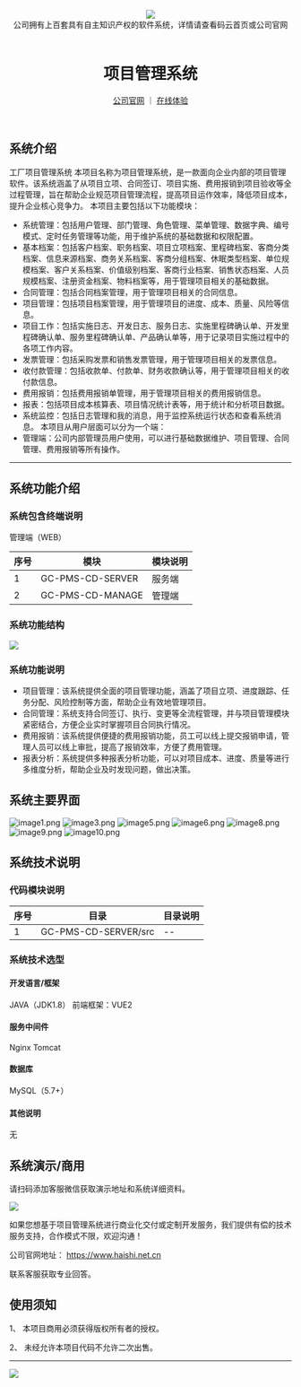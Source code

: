<br/>

<div align="center" >
    <img src="https://www.haishi.net.cn/img/17f49ecef80e4c6248070c401a94c032.0ff19479.png" />
<br/>
<div>公司拥有上百套具有自主知识产权的软件系统，详情请查看码云首页或公司官网</div>
</div>

<div align="center">
<br/>
<h1>项目管理系统</h1>

<a href="https://www.haishi.net.cn/">公司官网</a> ｜ <a href="https://www.haishi.net.cn/">在线体验</a>

<br/>

</div>


## 系统介绍


工厂项目管理系统
本项目名称为项目管理系统，是一款面向企业内部的项目管理软件。该系统涵盖了从项目立项、合同签订、项目实施、费用报销到项目验收等全过程管理，旨在帮助企业规范项目管理流程，提高项目运作效率，降低项目成本，提升企业核心竞争力。
本项目主要包括以下功能模块：
- 系统管理：包括用户管理、部门管理、角色管理、菜单管理、数据字典、编号模式、定时任务管理等功能，用于维护系统的基础数据和权限配置。
- 基本档案：包括客户档案、职务档案、项目立项档案、里程碑档案、客商分类档案、信息来源档案、商务关系档案、客商分组档案、休眠类型档案、单位规模档案、客户关系档案、价值级别档案、客商行业档案、销售状态档案、人员规模档案、注册资金档案、物料档案等，用于管理项目相关的基础数据。
- 合同管理：包括合同档案管理，用于管理项目相关的合同信息。
- 项目管理：包括项目档案管理，用于管理项目的进度、成本、质量、风险等信息。
- 项目工作：包括实施日志、开发日志、服务日志、实施里程碑确认单、开发里程碑确认单、服务里程碑确认单、产品确认单等，用于记录项目实施过程中的各项工作内容。
- 发票管理：包括采购发票和销售发票管理，用于管理项目相关的发票信息。
- 收付款管理：包括收款单、付款单、财务收款确认等，用于管理项目相关的收付款信息。
- 费用报销：包括费用报销单管理，用于管理项目相关的费用报销信息。
- 报表：包括项目成本核算表、项目情况统计表等，用于统计和分析项目数据。
- 系统监控：包括日志管理和我的消息，用于监控系统运行状态和查看系统消息。
本项目从用户层面可以分为一个端：
- 管理端：公司内部管理员用户使用，可以进行基础数据维护、项目管理、合同管理、费用报销等所有操作。
                


<hr/>

## 系统功能介绍

### 系统包含终端说明

管理端（WEB）

| 序号 | 模块 | 模块说明 |
| --- | --- | --- |
| 1 | GC-PMS-CD-SERVER | 服务端 |
| 2 | GC-PMS-CD-MANAGE | 管理端 |

### 系统功能结构

![](./images/swdt.png)

### 系统功能说明

- 项目管理：该系统提供全面的项目管理功能，涵盖了项目立项、进度跟踪、任务分配、风险控制等方面，帮助企业有效地管理项目。
- 合同管理：系统支持合同签订、执行、变更等全流程管理，并与项目管理模块紧密结合，方便企业实时掌握项目合同执行情况。
- 费用报销：该系统提供便捷的费用报销功能，员工可以线上提交报销申请，管理人员可以线上审批，提高了报销效率，方便了费用管理。
- 报表分析：系统提供多种报表分析功能，可以对项目成本、进度、质量等进行多维度分析，帮助企业及时发现问题，做出决策。

## 系统主要界面

![image1.png](images%2Fimage1.png)
![image3.png](images%2Fimage3.png)
![image5.png](images%2Fimage5.png)
![image6.png](images%2Fimage6.png)
![image8.png](images%2Fimage8.png)
![image9.png](images%2Fimage9.png)
![image10.png](images%2Fimage10.png)

## 系统技术说明

### 代码模块说明

| 序号 | 目录 | 目录说明 |
| --- | --- | --- |
| 1 | GC-PMS-CD-SERVER/src | -- |

### 系统技术选型

#### 开发语言/框架

JAVA（JDK1.8）
前端框架：VUE2

#### 服务中间件

Nginx
Tomcat

#### 数据库

MySQL（5.7+）

#### 其他说明

无


## 系统演示/商用

请扫码添加客服微信获取演示地址和系统详细资料。

![](./images/kf.png)

如果您想基于项目管理系统进行商业化交付或定制开发服务，我们提供有偿的技术服务支持，合作模式不限，欢迎沟通！

公司官网地址： <a href="https://www.haishi.net.cn/">https://www.haishi.net.cn</a>

联系客服获取专业回答。


## 使用须知

1、 本项目商用必须获得版权所有者的授权。

2、 未经允许本项目代码不允许二次出售。

<hr/>

![](./images/gsjj.png)
